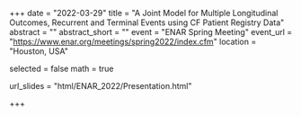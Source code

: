 +++
date = "2022-03-29"
title = "A Joint Model for Multiple Longitudinal Outcomes, Recurrent and Terminal Events using CF Patient Registry Data"
abstract = ""
abstract_short = ""
event = "ENAR Spring Meeting"
event_url = "https://www.enar.org/meetings/spring2022/index.cfm"
location = "Houston, USA"

selected = false
math = true

url_slides = "html/ENAR_2022/Presentation.html"

+++
